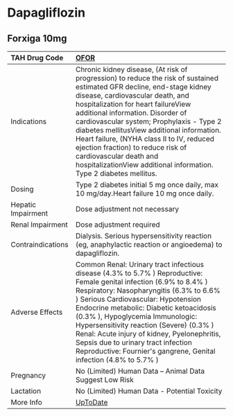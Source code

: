 # Dapagliflozin

## Forxiga 10mg

| TAH Drug Code      | [OFOR](https://www.tahsda.org.tw/drugs/hissearch.php?drug_code=OFOR)                                                                                                                                                                                                                                                                                                                                                                                                                                             |
|:-------------------|:-----------------------------------------------------------------------------------------------------------------------------------------------------------------------------------------------------------------------------------------------------------------------------------------------------------------------------------------------------------------------------------------------------------------------------------------------------------------------------------------------------------------|
| Indications        | Chronic kidney disease, (At risk of progression) to reduce the risk of sustained estimated GFR decline, end-stage kidney disease, cardiovascular death, and hospitalization for heart failureView additional information. Disorder of cardiovascular system; Prophylaxis - Type 2 diabetes mellitusView additional information. Heart failure, (NYHA class II to IV, reduced ejection fraction) to reduce risk of cardiovascular death and hospitalizationView additional information. Type 2 diabetes mellitus. |
| Dosing             | Type 2 diabetes initial 5 mg once daily, max 10 mg/day.Heart failure 10 mg once daily.                                                                                                                                                                                                                                                                                                                                                                                                                           |
| Hepatic Impairment | Dose adjustment not necessary                                                                                                                                                                                                                                                                                                                                                                                                                                                                                    |
| Renal Impairment   | Dose adjustment required                                                                                                                                                                                                                                                                                                                                                                                                                                                                                         |
| Contraindications  | Dialysis. Serious hypersensitivity reaction (eg, anaphylactic reaction or angioedema) to dapagliflozin.                                                                                                                                                                                                                                                                                                                                                                                                          |
| Adverse Effects    | Common Renal: Urinary tract infectious disease (4.3% to 5.7% ) Reproductive: Female genital infection (6.9% to 8.4% ) Respiratory: Nasopharyngitis (6.3% to 6.6% ) Serious Cardiovascular: Hypotension Endocrine metabolic: Diabetic ketoacidosis (0.3% ), Hypoglycemia Immunologic: Hypersensitivity reaction (Severe) (0.3% ) Renal: Acute injury of kidney, Pyelonephritis, Sepsis due to urinary tract infection Reproductive: Fournier's gangrene, Genital infection (4.8% to 5.7% )                        |
| Pregnancy          | No (Limited) Human Data – Animal Data Suggest Low Risk                                                                                                                                                                                                                                                                                                                                                                                                                                                           |
| Lactation          | No (Limited) Human Data - Potential Toxicity                                                                                                                                                                                                                                                                                                                                                                                                                                                                     |
| More Info          | [UpToDate](https://www.uptodate.com/contents/dapagliflozin-drug-information)                                                                                                                                                                                                                                                                                                                                                                                                                                     |


